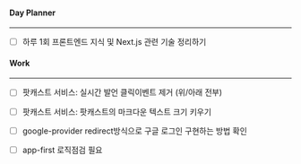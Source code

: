 
#### Day Planner
---
- [ ] 하루 1회 프론트엔드 지식 및 Next.js 관련 기술 정리하기


#### Work
---
- [ ] 팟캐스트 서비스: 실시간 발언 클릭이벤트 제거 (위/아래 전부) 
- [ ] 팟캐스트 서비스: 팟캐스트의 마크다운 텍스트 크기 키우기
- [ ] google-provider redirect방식으로 구글 로그인 구현하는 방법 확인
- [ ] app-first 로직점검 필요

